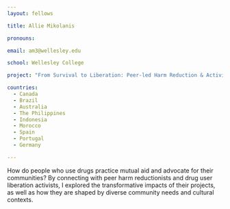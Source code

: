 ```yaml
---
layout: fellows

title: Allie Mikolanis

pronouns: 

email: am3@wellesley.edu

school: Wellesley College

project: "From Survival to Liberation: Peer-led Harm Reduction & Activism"

countries:
  - Canada
  - Brazil
  - Australia
  - The Philippines
  - Indonesia
  - Morocco
  - Spain
  - Portugal
  - Germany

---
```


How do people who use drugs practice mutual aid and advocate for their communities? By connecting with peer harm reductionists and drug user liberation activists, I explored the transformative impacts of their projects, as well as how they are shaped by diverse community needs and cultural contexts.
